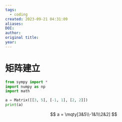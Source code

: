 ```yaml
---
tags:
  - coding
created: 2023-09-21 04:31:09
aliases: 
DOI: 
author: 
original title: 
year:
---
```


# 矩阵建立

```python
from sympy import *
import numpy as np
import math

a = Matrix([[3, 5], [-1, 1], [2, 2]])
print(a)
```

$$
a = \mqty[3&5\\-1&1\\2&2]
$$
